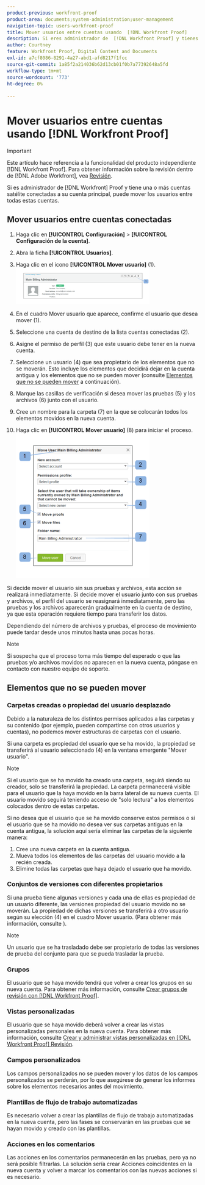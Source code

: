 ```yaml
---
product-previous: workfront-proof
product-area: documents;system-administration;user-management
navigation-topic: users-workfront-proof
title: Mover usuarios entre cuentas usando  [!DNL Workfront Proof]
description: Si eres administrador de  [!DNL Workfront Proof] y tienes una o más cuentas satélite conectadas a tu cuenta principal, puedes mover a los usuarios entre todas estas cuentas.
author: Courtney
feature: Workfront Proof, Digital Content and Documents
exl-id: a7cf8086-8291-4a27-abd1-afd8217f1fcc
source-git-commit: 1a85f2a214036b62d13cb01f0b7a77392648a5fd
workflow-type: tm+mt
source-wordcount: '773'
ht-degree: 0%

---
```


# Mover usuarios entre cuentas usando [!DNL Workfront Proof]

>[!IMPORTANT]
>
>Este artículo hace referencia a la funcionalidad del producto independiente [!DNL Workfront Proof]. Para obtener información sobre la revisión dentro de [!DNL Adobe Workfront], vea [Revisión](../../../review-and-approve-work/proofing/proofing.md).

Si es administrador de [!DNL Workfront] Proof y tiene una o más cuentas satélite conectadas a su cuenta principal, puede mover los usuarios entre todas estas cuentas.

## Mover usuarios entre cuentas conectadas

1. Haga clic en **[!UICONTROL Configuración]** > **[!UICONTROL Configuración de la cuenta]**.

1. Abra la ficha **[!UICONTROL Usuarios]**.
1. Haga clic en el icono **[!UICONTROL Mover usuario]** (1). ![Mover_usuario2.png](assets/move-user2-350x95.png)

1. En el cuadro Mover usuario que aparece, confirme el usuario que desea mover (1).
1. Seleccione una cuenta de destino de la lista cuentas conectadas (2).
1. Asigne el permiso de perfil (3) que este usuario debe tener en la nueva cuenta.
1. Seleccione un usuario (4) que sea propietario de los elementos que no se moverán.
Esto incluye los elementos que decidirá dejar en la cuenta antigua y los elementos que no se pueden mover (consulte [Elementos que no se pueden mover](https://support.workfront.com/knowledge/articles/115004087708/en-us?brand_id=662728&amp;return_to=%2Fhc%2Fen-us%2Farticles%2F115004087708#Items-that-can&#39;t-be-moved) a continuación).

1. Marque las casillas de verificación si desea mover las pruebas (5) y los archivos (6) junto con el usuario.
1. Cree un nombre para la carpeta (7) en la que se colocarán todos los elementos movidos en la nueva cuenta.
1. Haga clic en **[!UICONTROL Mover usuario]** (8) para iniciar el proceso.
   ![Moving_users_pop-up.png](assets/moving-users-pop-up-350x380.png)

Si decide mover el usuario sin sus pruebas y archivos, esta acción se realizará inmediatamente. Si decide mover el usuario junto con sus pruebas y archivos, el perfil del usuario se reasignará inmediatamente, pero las pruebas y los archivos aparecerán gradualmente en la cuenta de destino, ya que esta operación requiere tiempo para transferir los datos.

Dependiendo del número de archivos y pruebas, el proceso de movimiento puede tardar desde unos minutos hasta unas pocas horas.

>[!NOTE]
>
>Si sospecha que el proceso toma más tiempo del esperado o que las pruebas y/o archivos movidos no aparecen en la nueva cuenta, póngase en contacto con nuestro equipo de soporte.

## Elementos que no se pueden mover

### Carpetas creadas o propiedad del usuario desplazado

Debido a la naturaleza de los distintos permisos aplicados a las carpetas y su contenido (por ejemplo, pueden compartirse con otros usuarios y cuentas), no podemos mover estructuras de carpetas con el usuario.

Si una carpeta es propiedad del usuario que se ha movido, la propiedad se transferirá al usuario seleccionado (4) en la ventana emergente &quot;Mover usuario&quot;.

>[!NOTE]
>
>Si el usuario que se ha movido ha creado una carpeta, seguirá siendo su creador, solo se transferirá la propiedad. La carpeta permanecerá visible para el usuario que la haya movido en la barra lateral de su nueva cuenta. El usuario movido seguirá teniendo acceso de &quot;solo lectura&quot; a los elementos colocados dentro de estas carpetas.

Si no desea que el usuario que se ha movido conserve estos permisos o si el usuario que se ha movido no desea ver sus carpetas antiguas en la cuenta antigua, la solución aquí sería eliminar las carpetas de la siguiente manera:

1. Cree una nueva carpeta en la cuenta antigua.
1. Mueva todos los elementos de las carpetas del usuario movido a la recién creada.
1. Elimine todas las carpetas que haya dejado el usuario que ha movido.

### Conjuntos de versiones con diferentes propietarios

Si una prueba tiene algunas versiones y cada una de ellas es propiedad de un usuario diferente, las versiones propiedad del usuario movido no se moverán. La propiedad de dichas versiones se transferirá a otro usuario según su elección (4) en el cuadro Mover usuario. (Para obtener más información, consulte ).

>[!NOTE]
>
>Un usuario que se ha trasladado debe ser propietario de todas las versiones de prueba del conjunto para que se pueda trasladar la prueba.

### Grupos

El usuario que se haya movido tendrá que volver a crear los grupos en su nueva cuenta. Para obtener más información, consulte [Crear grupos de revisión con [!DNL Workfront Proof]](../../../workfront-proof/wp-mnguserscontacts/groups/create-proofing-groups.md).

### Vistas personalizadas

El usuario que se haya movido deberá volver a crear las vistas personalizadas personales en la nueva cuenta. Para obtener más información, consulte [Crear y administrar vistas personalizadas en [!DNL Workfront Proof] Revisión](../../../workfront-proof/wp-work-proofsfiles/manage-your-work/create-and-manage-custom-views.md).

### Campos personalizados

Los campos personalizados no se pueden mover y los datos de los campos personalizados se perderán, por lo que asegúrese de generar los informes sobre los elementos necesarios antes del movimiento.

### Plantillas de flujo de trabajo automatizadas

Es necesario volver a crear las plantillas de flujo de trabajo automatizadas en la nueva cuenta, pero las fases se conservarán en las pruebas que se hayan movido y creado con las plantillas.

### Acciones en los comentarios

Las acciones en los comentarios permanecerán en las pruebas, pero ya no será posible filtrarlas. La solución sería crear Acciones coincidentes en la nueva cuenta y volver a marcar los comentarios con las nuevas acciones si es necesario.
